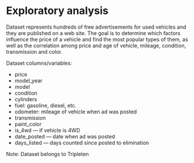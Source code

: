 # Exploratory analysis

Dataset represents hundreds of free advertisements for used vehicles and they are published on a web site. The goal is to determine which factors influence the price of a vehicle and find the most popular types of them, as well as the correlation among price and age of vehicle, mileage, condition, transmission and color. 


Dataset columns/variables:
- price
- model_year
- model
- condition
- cylinders
- fuel: gasoline, diesel, etc.
- odometer: mileage of vehicle when ad was posted
- transmission
- paint_color
- is_4wd — if vehicle is 4WD
- date_posted — date when ad was posted
- days_listed — days counted since posted to elimination

Note: Dataset belongs to Tripleten
